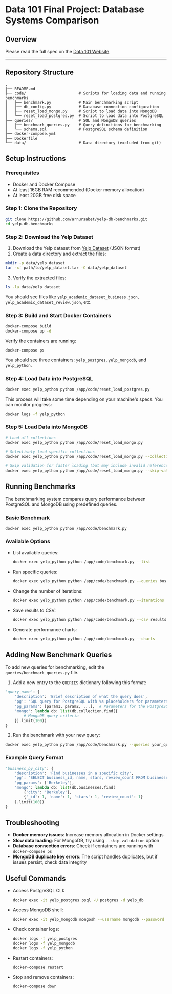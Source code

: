 # Data 101 Final Project: Database Systems Comparison

## Overview

Please read the full spec on the [Data 101 Website](https://data101.org/fa24/assignments/final-project/)

---

## Repository Structure

```
.
├── README.md                   
├── code/                       # Scripts for loading data and running benchmarks
│   ├── benchmark.py            # Main benchmarking script
│   ├── db_config.py            # Database connection configuration
│   ├── reset_load_mongo.py     # Script to load data into MongoDB
│   └── reset_load_postgres.py  # Script to load data into PostgreSQL
├── queries/                    # SQL and MongoDB queries
│   ├── benchmark_queries.py    # Query definitions for benchmarking
│   └── schema.sql              # PostgreSQL schema definition
├── docker-compose.yml          
├── Dockerfile                  
└── data/                       # Data directory (excluded from git)
```

## Setup Instructions

### Prerequisites

- Docker and Docker Compose
- At least 16GB RAM recommended (Docker memory allocation)
- At least 20GB free disk space

### Step 1: Clone the Repository

```bash
git clone https://github.com/arnursabet/yelp-db-benchmarks.git
cd yelp-db-benchmarks
```

### Step 2: Download the Yelp Dataset

1. Download the Yelp dataset from [Yelp Dataset](https://www.yelp.com/dataset) (JSON format)
2. Create a data directory and extract the files:

```bash
mkdir -p data/yelp_dataset
tar -xf path/to/yelp_dataset.tar -C data/yelp_dataset
```

3. Verify the extracted files:

```bash
ls -la data/yelp_dataset
```

You should see files like `yelp_academic_dataset_business.json`, `yelp_academic_dataset_review.json`, etc.

### Step 3: Build and Start Docker Containers

```bash
docker-compose build
docker-compose up -d
```

Verify the containers are running:

```bash
docker-compose ps
```

You should see three containers: `yelp_postgres`, `yelp_mongodb`, and `yelp_python`.

### Step 4: Load Data into PostgreSQL

```bash
docker exec yelp_python python /app/code/reset_load_postgres.py
```

This process will take some time depending on your machine's specs. You can monitor progress:

```bash
docker logs -f yelp_python
```

### Step 5: Load Data into MongoDB

```bash
# Load all collections
docker exec yelp_python python /app/code/reset_load_mongo.py

# Selectively load specific collections
docker exec yelp_python python /app/code/reset_load_mongo.py --collections businesses users

# Skip validation for faster loading (but may include invalid references)
docker exec yelp_python python /app/code/reset_load_mongo.py --skip-validation
```

## Running Benchmarks

The benchmarking system compares query performance between PostgreSQL and MongoDB using predefined queries.

### Basic Benchmark

```bash
docker exec yelp_python python /app/code/benchmark.py
```

### Available Options

- List available queries:
  ```bash
  docker exec yelp_python python /app/code/benchmark.py --list
  ```

- Run specific queries:
  ```bash
  docker exec yelp_python python /app/code/benchmark.py --queries business_by_city business_by_stars
  ```

- Change the number of iterations:
  ```bash
  docker exec yelp_python python /app/code/benchmark.py --iterations 5
  ```

- Save results to CSV:
  ```bash
  docker exec yelp_python python /app/code/benchmark.py --csv results.csv
  ```

- Generate performance charts:
  ```bash
  docker exec yelp_python python /app/code/benchmark.py --charts
  ```

## Adding New Benchmark Queries

To add new queries for benchmarking, edit the `queries/benchmark_queries.py` file.

1. Add a new entry to the `QUERIES` dictionary following this format:

```python
'query_name': {
    'description': 'Brief description of what the query does',
    'pg': 'SQL query for PostgreSQL with %s placeholders for parameters',
    'pg_params': [param1, param2, ...],  # Parameters for the PostgreSQL query
    'mongo': lambda db: list(db.collection.find({
        # MongoDB query criteria
    }).limit(100))
}
```

2. Run the benchmark with your new query:

```bash
docker exec yelp_python python /app/code/benchmark.py --queries your_query_name
```

### Example Query Format

```python
'business_by_city': {
    'description': 'Find businesses in a specific city',
    'pg': 'SELECT business_id, name, stars, review_count FROM businesses WHERE city = %s LIMIT 100',
    'pg_params': ['Berkeley'],
    'mongo': lambda db: list(db.businesses.find(
        {'city': 'Berkeley'}, 
        {'_id': 1, 'name': 1, 'stars': 1, 'review_count': 1}
    ).limit(100))
}
```

## Troubleshooting

- **Docker memory issues**: Increase memory allocation in Docker settings
- **Slow data loading**: For MongoDB, try using `--skip-validation` option
- **Database connection errors**: Check if containers are running with `docker-compose ps`
- **MongoDB duplicate key errors**: The script handles duplicates, but if issues persist, check data integrity

## Useful Commands

- Access PostgreSQL CLI:
  ```bash
  docker exec -it yelp_postgres psql -U postgres -d yelp_db
  ```

- Access MongoDB shell:
  ```bash
  docker exec -it yelp_mongodb mongosh --username mongodb --password mongodb
  ```

- Check container logs:
  ```bash
  docker logs -f yelp_postgres
  docker logs -f yelp_mongodb
  docker logs -f yelp_python
  ```

- Restart containers:
  ```bash
  docker-compose restart
  ```

- Stop and remove containers:
  ```bash
  docker-compose down
  ```

